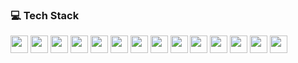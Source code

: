 ### 💻 Tech Stack

<p align="left">
  <img src="https://img.shields.io/badge/HTML5-E34F26?style=flat&logo=html5&logoColor=white" height="28"/>
  <img src="https://img.shields.io/badge/CSS3-1572B6?style=flat&logo=css3&logoColor=white" height="28"/>
  <img src="https://img.shields.io/badge/SCSS-CC6699?style=flat&logo=sass&logoColor=white" height="28"/>
  <img src="https://img.shields.io/badge/JavaScript-F7DF1E?style=flat&logo=javascript&logoColor=black" height="28"/>
  <img src="https://img.shields.io/badge/jQuery-0769AD?style=flat&logo=jquery&logoColor=white" height="28"/>
  <img src="https://img.shields.io/badge/Photoshop-31A8FF?style=flat&logo=adobephotoshop&logoColor=white" height="28"/>
  <img src="https://img.shields.io/badge/ASP.NET-512BD4?style=flat&logo=.net&logoColor=white" height="28"/>
  <img src="https://img.shields.io/badge/PHP-777BB4?style=flat&logo=php&logoColor=white" height="28"/>
  <img src="https://img.shields.io/badge/IIS-0078D7?style=flat&logo=windows&logoColor=white" height="28"/>
  <img src="https://img.shields.io/badge/MySQL-4479A1?style=flat&logo=mysql&logoColor=white" height="28"/>
  <img src="https://img.shields.io/badge/Git-F05032?style=flat&logo=git&logoColor=white" height="28"/>
  <img src="https://img.shields.io/badge/Figma-F24E1E?style=flat&logo=figma&logoColor=white" height="28"/>
  <img src="https://img.shields.io/badge/VS_Code-007ACC?style=flat&logo=visualstudiocode&logoColor=white" height="28"/>
  <img src="https://img.shields.io/badge/Windows_11-0078D6?style=flat&logo=windows11&logoColor=white" height="28"/>
</p>


<!--
**SeYoung818/SeYoung818** is a ✨ _special_ ✨ repository because its `README.md` (this file) appears on your GitHub profile.

Here are some ideas to get you started:

- 🔭 I’m currently working on ...
- 🌱 I’m currently learning ...
- 👯 I’m looking to collaborate on ...
- 🤔 I’m looking for help with ...
- 💬 Ask me about ...
- 📫 How to reach me: ...
- 😄 Pronouns: ...
- ⚡ Fun fact: ...
-->

